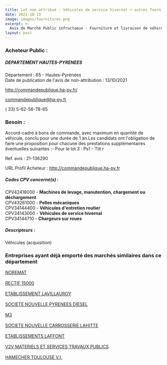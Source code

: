 ```yaml
---
title: Lot non attribué - Véhicules de service hivernal + autres fournitures
date: 2021-10-13
image: images/fournitures.png
excerpt: >-
  Avis de Marché Public infructueux - Fourniture et livraison de véhicules destinés à l'entretien du réseau routier départemental
layout: post
---
```


### Acheteur Public :
##### DEPARTEMENT HAUTES-PYRENEES
Département : 65 - Hautes-Pyrénées<br/>
Date de publication de l'avis de non-attribution : 13/10/2021


http://commandepublique.ha-py.fr/

commandepublique@ha-py.fr

( 33) 5-62-56-78-65
### Besoin :

Accord-cadre à bons de commande, avec maximum en quantité de véhicule, conclu pour une durée de 1 an.Les candidats ont l'obligation de faire une proposition pour chacune des prestations supplémentaires éventuelles suivantes :- Pour le lot 3 : Ps1 - Tilt r

Ref. avis : 21-136290

URL Profil Acheteur : http://commandepublique.ha-py.fr

##### Codes CPV concerné(s) :
CPV42418000 - **Machines de levage, manutention, chargement ou déchargement** <br/>
CPV43261000 - **Pelles mécaniques** <br/>
CPV34144400 - **Véhicules d'entretien routier** <br/>
CPV34143000 - **Véhicules de service hivernal** <br/>
CPV34144710 - **Chargeurs sur roues** <br/>

##### Descripteurs :
Véhicules (acquisition) <br/>

### Entreprises ayant déjà emporté des marchés similaires dans ce département
<a href="/entreprise-546/siren-322213679">NOREMAT</a><br/><br/>
<a href="/entreprise-547/siren-330200411">RECTIF 15000</a><br/><br/>
<a href="/entreprise-551/siren-378542153">ETABLISSEMENT LAVILLAUROY</a><br/><br/>
<a href="/entreprise-554/siren-395362312">SOCIETE NOUVELLE PYRENEES DIESEL</a><br/><br/>
<a href="/entreprise-555/siren-399110857">M3</a><br/><br/>
<a href="/entreprise-556/siren-403528235">SOCIETE NOUVELLE CARROSSERIE LAHITTE</a><br/><br/>
<a href="/entreprise-561/siren-439872425">ETABLISSEMENTS LAFFONT</a><br/><br/>
<a href="/entreprise-565/siren-488704396">V2V MATERIELS ET SERVICES TRAVAUX PUBLICS</a><br/><br/>
<a href="/entreprise-577/siren-808303556">HAMECHER TOULOUSE V.I.</a><br/><br/>
